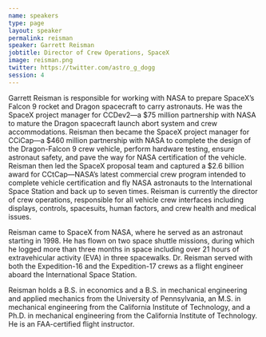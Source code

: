 ```yaml
---
name: speakers
type: page
layout: speaker
permalink: reisman
speaker: Garrett Reisman
jobtitle: Director of Crew Operations, SpaceX
image: reisman.png
twitter: https://twitter.com/astro_g_dogg
session: 4
---
```

Garrett Reisman is responsible for working with NASA to prepare SpaceX’s Falcon 9 rocket and Dragon spacecraft to carry astronauts. He was the SpaceX project manager for CCDev2&mdash;a $75 million partnership with NASA to mature the Dragon spacecraft launch abort system and crew accommodations. Reisman then became the SpaceX project manager for CCiCap&mdash;a $460 million partnership with NASA to complete the design of the Dragon-Falcon 9 crew vehicle, perform hardware testing, ensure astronaut safety, and pave the way for NASA certification of the vehicle. Reisman then led the SpaceX proposal team and captured a $2.6 billion award for CCtCap&mdash;NASA’s latest commercial crew program intended to complete vehicle certification and fly NASA astronauts to the International Space Station and back up to seven times. Reisman is currently the director of crew operations, responsible for all vehicle crew interfaces including displays, controls, spacesuits, human factors, and crew health and medical issues.
 
Reisman came to SpaceX from NASA, where he served as an astronaut starting in 1998. He has flown on two space shuttle missions, during which he logged more than three months in space including over 21 hours of extravehicular activity (EVA) in three spacewalks. Dr. Reisman served with both the Expedition-16 and the Expedition-17 crews as a flight engineer aboard the International Space Station. 
 
Reisman holds a B.S. in economics and a B.S. in mechanical engineering and applied mechanics from the University of Pennsylvania, an M.S. in mechanical engineering from the California Institute of Technology, and a Ph.D. in mechanical engineering from the California Institute of Technology. He is an FAA-certified flight instructor.